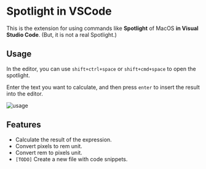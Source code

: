 # Spotlight in VSCode

This is the extension for using commands like **Spotlight** of MacOS **in Visual Studio Code**. (But, it is not a real Spotlight.)

## Usage

In the editor, you can use `shift+ctrl+space` or `shift+cmd+space` to open the spotlight.

Enter the text you want to calculate, and then press `enter` to insert the result into the editor.

![usage](https://drive.google.com/uc?export=view&id=1JJSMjrpPUw9mzovVwuuOBbP4b-m1HDcW)

## Features

- Calculate the result of the expression.
- Convert pixels to rem unit.
- Convert rem to pixels unit.
- `[TODO]` Create a new file with code snippets.

